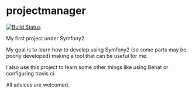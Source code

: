 projectmanager
==============

[![Build Status](https://travis-ci.org/yoanngesquiere/projectmanager.svg?branch=master)](https://travis-ci.org/yoanngesquiere/projectmanager)

My first project under Symfony2.

My goal is to learn how to develop using Symfony2 (so some parts may be poorly developed) making a tool that can be useful for me.

I also use this project to learn some other things like using Behat or configuring travis ci.

All advices are welcomed.
